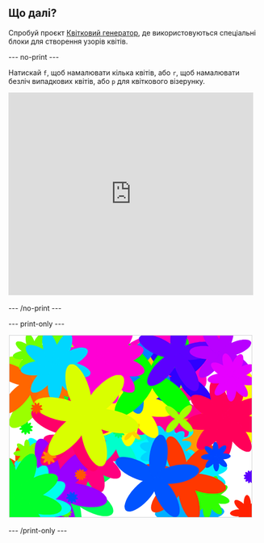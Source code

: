 ## Що далі?

Спробуй проєкт [Квітковий генератор](https://projects.raspberrypi.org/en/projects/flower-generator?utm_source=pathway&utm_medium=whatnext&utm_campaign=projects), де використовуються спеціальні блоки для створення узорів квітів.

\--- no-print \---

Натискай `f`, щоб намалювати кілька квітів, або `r`, щоб намалювати безліч випадкових квітів, або `p` для квіткового візерунку.

<div class="scratch-preview">
  <iframe allowtransparency="true" width="485" height="402" src="https://scratch.mit.edu/projects/embed/253355932/?autostart=false" frameborder="0" scrolling="no"></iframe>
</div>

\--- /no-print \---

\--- print-only \---

![випадкові квіти](images/flower-random.png)

\--- /print-only \---